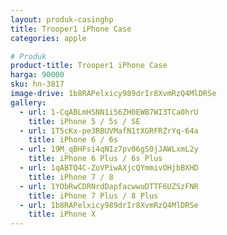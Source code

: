 ```yaml
---
layout: produk-casinghp
title: Trooper1 iPhone Case
categories: apple

# Produk
product-title: Trooper1 iPhone Case
harga: 90000
sku: hn-3817
image-drive: 1b8RAPelxicy989drIr8XvmRzQ4MlDRSe
gallery:
  - url: 1-CqABLmHSNN1i56ZH0EWB7WI3TCa0hrU
    title: iPhone 5 / 5s / SE
  - url: 1T5cKx-pe3RBUVMafN1tXGRFRZrYq-64a
    title: iPhone 6 / 6s
  - url: 19M_qBHFsi4qNIz7pv06gS0jJAWLxmL2y
    title: iPhone 6 Plus / 6s Plus
  - url: 1qABTQ4C-ZoVPiwAXjcQYmmivOHjbBXHD
    title: iPhone 7 / 8
  - url: 1YObRwCDRNrdDapfacwwuDTTF6UZSzFNR
    title: iPhone 7 Plus / 8 Plus
  - url: 1b8RAPelxicy989drIr8XvmRzQ4MlDRSe
    title: iPhone X
---
```

